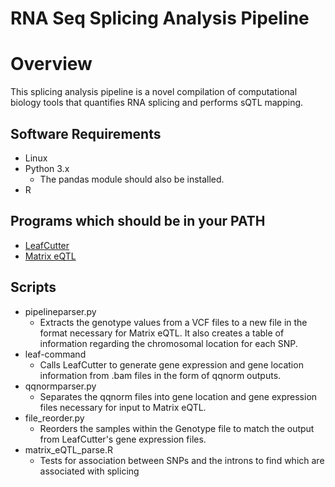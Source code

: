# RNA Seq Splicing Analysis Pipeline

# Overview 
This splicing analysis pipeline is a novel compilation of computational biology tools that quantifies RNA splicing and performs sQTL mapping.

## Software Requirements
* Linux
* Python 3.x
  * The pandas module should also be installed.
* R

## Programs which should be in your PATH
* [LeafCutter](https://github.com/davidaknowles/leafcutter)
* [Matrix eQTL](http://www.bios.unc.edu/research/genomic_software/Matrix_eQTL/)

## Scripts
* pipelineparser.py
  * Extracts the genotype values from a VCF files to a new file in the format necessary for Matrix eQTL. It also creates a table of information regarding the chromosomal location for each SNP.
* leaf-command
  * Calls LeafCutter to generate gene expression and gene location information from .bam files in the form of qqnorm outputs. 
* qqnormparser.py
  * Separates the qqnorm files into gene location and gene expression files necessary for input to Matrix eQTL.
* file_reorder.py 
  * Reorders the samples within the Genotype file to match the output from LeafCutter's gene expression files.
* matrix_eQTL_parse.R
  * Tests for association between SNPs and the introns to find which are associated with splicing
